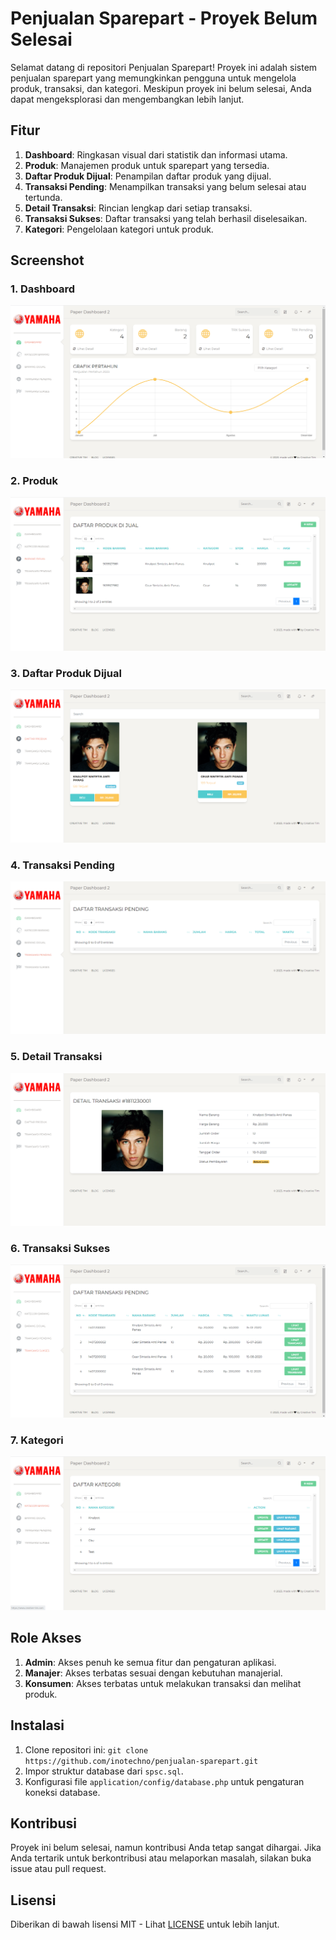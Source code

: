 # Penjualan Sparepart - Proyek Belum Selesai

Selamat datang di repositori Penjualan Sparepart! Proyek ini adalah sistem penjualan sparepart yang memungkinkan pengguna untuk mengelola produk, transaksi, dan kategori. Meskipun proyek ini belum selesai, Anda dapat mengeksplorasi dan mengembangkan lebih lanjut.

## Fitur

1. **Dashboard**: Ringkasan visual dari statistik dan informasi utama.
2. **Produk**: Manajemen produk untuk sparepart yang tersedia.
3. **Daftar Produk Dijual**: Penampilan daftar produk yang dijual.
4. **Transaksi Pending**: Menampilkan transaksi yang belum selesai atau tertunda.
5. **Detail Transaksi**: Rincian lengkap dari setiap transaksi.
6. **Transaksi Sukses**: Daftar transaksi yang telah berhasil diselesaikan.
7. **Kategori**: Pengelolaan kategori untuk produk.

## Screenshot

### 1. Dashboard

![Dashboard](screenshots/dashboard.png)

### 2. Produk

![Produk](screenshots/produk.png)

### 3. Daftar Produk Dijual

![Daftar Produk Dijual](screenshots/daftar_produk_dijual.png)

### 4. Transaksi Pending

![Transaksi Pending](screenshots/transaksi_pending.png)

### 5. Detail Transaksi

![Detail Transaksi](screenshots/detail_transaksi.png)

### 6. Transaksi Sukses

![Transaksi Sukses](screenshots/transaksi_sukses.png)

### 7. Kategori

![Kategori](screenshots/kategori.png)

## Role Akses

1. **Admin**: Akses penuh ke semua fitur dan pengaturan aplikasi.
2. **Manajer**: Akses terbatas sesuai dengan kebutuhan manajerial.
3. **Konsumen**: Akses terbatas untuk melakukan transaksi dan melihat produk.

## Instalasi

1. Clone repositori ini: `git clone https://github.com/inotechno/penjualan-sparepart.git`
2. Impor struktur database dari `spsc.sql`.
3. Konfigurasi file `application/config/database.php` untuk pengaturan koneksi database.

## Kontribusi

Proyek ini belum selesai, namun kontribusi Anda tetap sangat dihargai. Jika Anda tertarik untuk berkontribusi atau melaporkan masalah, silakan buka issue atau pull request.

## Lisensi

Diberikan di bawah lisensi MIT - Lihat [LICENSE](LICENSE) untuk lebih lanjut.
